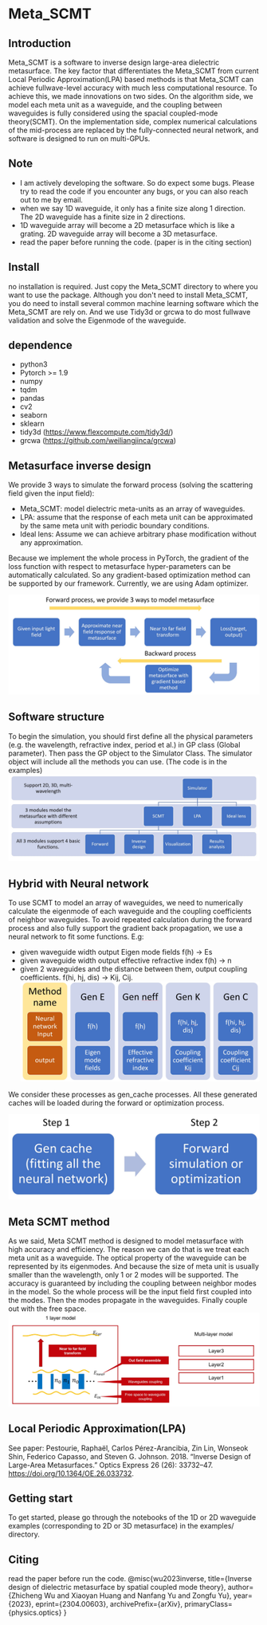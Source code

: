 # Meta_SCMT
## Introduction
Meta_SCMT is a software to inverse design large-area dielectric metasurface. The key factor that differentiates the Meta_SCMT from current Local Periodic Approximation(LPA) based methods is that Meta_SCMT can achieve fullwave-level accuracy with much less computational resource. To achieve this, we made innovations on two sides. On the algorithm side, we model each meta unit as a waveguide, and the coupling between waveguides is fully considered using the spacial coupled-mode theory(SCMT). On the implementation side, complex numerical calculations of the mid-process are replaced by the fully-connected neural network, and software is designed to run on multi-GPUs.
## Note
* I am actively developing the software. So do expect some bugs. Please try to read the code if you encounter any bugs, or you can also reach out to me by email.
* when we say 1D waveguide, it only has a finite size along 1 direction. The 2D waveguide has a finite size in 2 directions.
* 1D waveguide array will become a 2D metasurface which is like a grating. 2D waveguide array will become a 3D metasurface.
* read the paper before running the code. (paper is in the citing section)


## Install
no installation is required. Just copy the Meta_SCMT directory to where you want to use the package. Although you don't need to install Meta_SCMT, you do need to install several common machine learning software which the Meta_SCMT are rely on. And we use Tidy3d or grcwa to do most fullwave validation and solve the Eigenmode of the waveguide.

## dependence
* python3
* Pytorch >= 1.9
* numpy
* tqdm
* pandas
* cv2
* seaborn
* sklearn
* tidy3d (https://www.flexcompute.com/tidy3d/)
* grcwa (https://github.com/weiliangjinca/grcwa)

## Metasurface inverse design
We provide 3 ways to simulate the forward process (solving the scattering field given the input field):
* Meta_SCMT: model dielectric meta-units as an array of waveguides.
* LPA: assume that the response of each meta unit can be approximated by the same meta unit with periodic boundary conditions.
* Ideal lens: Assume we can achieve arbitrary phase modification without any approximation.

Because we implement the whole process in PyTorch, the gradient of the loss function with respect to metasurface hyper-parameters can be automatically calculated. So any gradient-based optimization method can be supported by our framework. Currently, we are using Adam optimizer.

![inverse_design](images/inverse_design_process.jpg) 
## Software structure
To begin the simulation, you should first define all the physical parameters (e.g. the wavelength, refractive index, period et al.) in GP class (Global parameter). Then pass the GP object to the Simulator Class. The simulator object will include all the methods you can use. (The code is in the examples)
![physical_setup](images/software_structure.jpg) 

## Hybrid with Neural network
To use SCMT to model an array of waveguides, we need to numerically calculate the eigenmode of each waveguide and the coupling coefficients of neighbor waveguides. To avoid repeated calculation during the forward process and also fully support the gradient back propagation, we use a neural network to fit some functions. E.g:
* given waveguide width output Eigen mode fields f(h) -> Es
* given waveguide width output effective refractive index f(h) -> n
* given 2 waveguides and the distance between them, output coupling coefficients. f(hi, hj, dis) -> Kij, Cij.\
![physical_setup](images/NN_modules.jpg) 

We consider these processes as gen_cache processes. All these generated caches will be loaded during the forward or optimization process.

![physical_setup](images/2steps.jpg) 
## Meta SCMT method
As we said, Meta SCMT method is designed to model metasurface with high accuracy and efficiency. The reason we can do that is we treat each meta unit as a waveguide. The optical property of the waveguide can be represented by its eigenmodes. And because the size of meta unit is usually smaller than the wavelength, only 1 or 2 modes will be supported. The accuracy is guaranteed by including the coupling between neighbor modes in the model. So the whole process will be the input field first coupled into the modes. Then the modes propagate in the waveguides. Finally couple out with the free space. 
![physical_setup](images/physical_setup.jpg) 


## Local Periodic Approximation(LPA)
See paper: Pestourie, Raphaël, Carlos Pérez-Arancibia, Zin Lin, Wonseok Shin, Federico Capasso, and Steven G. Johnson. 2018. “Inverse Design of Large-Area Metasurfaces.” Optics Express 26 (26): 33732–47. https://doi.org/10.1364/OE.26.033732.

## Getting start
To get started, please go through the notebooks of the 1D or 2D waveguide examples (corresponding to 2D or 3D metasurface) in the examples/ directory. 
## Citing
read the paper before run the code.
@misc{wu2023inverse,
      title={Inverse design of dielectric metasurface by spatial coupled mode theory}, 
      author={Zhicheng Wu and Xiaoyan Huang and Nanfang Yu and Zongfu Yu},
      year={2023},
      eprint={2304.00603},
      archivePrefix={arXiv},
      primaryClass={physics.optics}
}